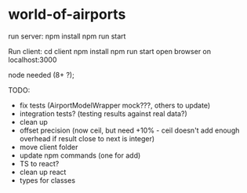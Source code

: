 # world-of-airports

run server:
npm install
npm run start

Run client:
cd client
npm install
npm run start
open browser on localhost:3000

node needed (8+ ?);

TODO:
- fix tests (AirportModelWrapper mock???, others to update)
- integration tests? (testing results against real data?)
- clean up
- offset precision (now ceil, but need +10% - ceil doesn't add enough overhead if result close to next is integer)
- move client folder
- update npm commands (one for add)
- TS to react?
- clean up react
- types for classes